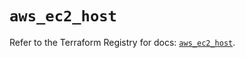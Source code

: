 # `aws_ec2_host`

Refer to the Terraform Registry for docs: [`aws_ec2_host`](https://registry.terraform.io/providers/hashicorp/aws/4.54.0/docs/resources/ec2_host).
